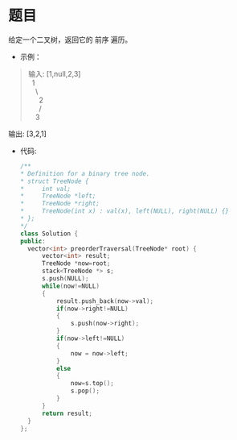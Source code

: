 # 题目
给定一个二叉树，返回它的 前序 遍历。
* 示例：

>输入: [1,null,2,3]  
&ensp;1<br>
&ensp;&ensp;\\<br>
&ensp;&ensp;&ensp;2<br>
&ensp;&ensp;&ensp;/<br>
&ensp;&ensp;3 

输出: [3,2,1]

* 代码:
    ```C++
    /**
   * Definition for a binary tree node.
   * struct TreeNode {
   *     int val;
   *     TreeNode *left;
   *     TreeNode *right;
   *     TreeNode(int x) : val(x), left(NULL), right(NULL) {}
   * };
   */
  class Solution {
  public:
      vector<int> preorderTraversal(TreeNode* root) {
          vector<int> result;
          TreeNode *now=root;
          stack<TreeNode *> s;
          s.push(NULL);
          while(now!=NULL)
          {
              result.push_back(now->val);
              if(now->right!=NULL)
              {
                  s.push(now->right);
              }
              if(now->left!=NULL)
              {
                  now = now->left;
              }
              else
              {
                  now=s.top();
                  s.pop();
              }
          }
          return result;
      }
  };
    ```
